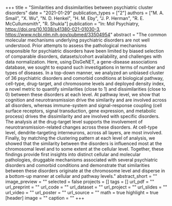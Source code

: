 +++
title = "Similarities and dissimilarities between psychiatric cluster disorders"
date = "2021-01-29"
publication_types = ["2"]
authors = ["M. A. Smail", "X. Wu", "N. D. Henkel", "H. M. Eby", "J. P. Herman", "R. E. McCullumsmith", "R. Shukla"]
publication = "In: Mol Psychiatry, https://doi.org/10.1038/s41380-021-01030-3, https://www.ncbi.nlm.nih.gov/pubmed/33504954"
abstract = "The common molecular mechanisms underlying psychiatric disorders are not well understood. Prior attempts to assess the pathological mechanisms responsible for psychiatric disorders have been limited by biased selection of comparable disorders, datasets/cohort availability, and challenges with data normalization. Here, using DisGeNET, a gene-disease associations database, we sought to expand such investigations in terms of number and types of diseases. In a top-down manner, we analyzed an unbiased cluster of 36 psychiatric disorders and comorbid conditions at biological pathway, cell-type, drug-target, and chromosome levels and deployed density index, a novel metric to quantify similarities (close to 1) and dissimilarities (close to 0) between these disorders at each level. At pathway level, we show that cognition and neurotransmission drive the similarity and are involved across all disorders, whereas immune-system and signal-response coupling (cell surface receptors, signal transduction, gene expression, and metabolic process) drives the dissimilarity and are involved with specific disorders. The analysis at the drug-target level supports the involvement of neurotransmission-related changes across these disorders. At cell-type level, dendrite-targeting interneurons, across all layers, are most involved. Finally, by matching the clustering pattern at each level of analysis, we showed that the similarity between the disorders is influenced most at the chromosomal level and to some extent at the cellular level. Together, these findings provide first insights into distinct cellular and molecular pathologies, druggable mechanisms associated with several psychiatric disorders and comorbid conditions and demonstrate that similarities between these disorders originate at the chromosome level and disperse in a bottom-up manner at cellular and pathway levels."
abstract_short = ""
image_preview = ""
selected = false
projects = []
tags = []
url_pdf = ""
url_preprint = ""
url_code = ""
url_dataset = ""
url_project = ""
url_slides = ""
url_video = ""
url_poster = ""
url_source = ""
math = true
highlight = true
[header]
image = ""
caption = ""
+++
